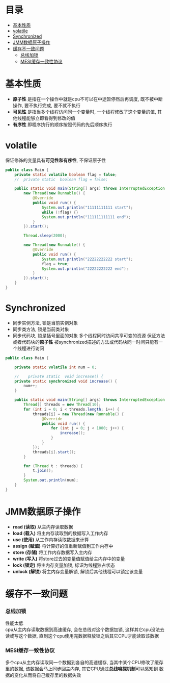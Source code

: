 # 目录
- [基本性质](#基本性质)
- [volatile](#volatile)
- [Synchronized](#synchronized)
- [JMM数据原子操作](#jmm数据原子操作)
- [缓存不一致问题](#缓存不一致问题)
    - [总线加锁](#总线加锁)
    - [MESI缓存一致性协议](#mesi缓存一致性协议)



<!-- = = = = = = = = = = = = = = = = = = = = = = = = = = = = = = = = = = = = = = = = = = = = = = = = = = = = = = = = = = = = -->
<!-- = = = = = = = = = = = = = = = = = = = = = = = = = = = = = = = = = = = = = = = = = = = = = = = = = = = = = = = = = = = = -->



# 基本性质
* **原子性** 是指在一个操作中就是cpu不可以在中途暂停然后再调度, 既不被中断操作, 要不执行完成, 要不就不执行
* **可见性** 是指当多个线程访问同一个变量时, 一个线程修改了这个变量的值, 其他线程能够立即看得到修改的值
* **有序性** 即程序执行的顺序按照代码的先后顺序执行



<!-- = = = = = = = = = = = = = = = = = = = = = = = = = = = = = = = = = = = = = = = = = = = = = = = = = = = = = = = = = = = = -->
<!-- = = = = = = = = = = = = = = = = = = = = = = = = = = = = = = = = = = = = = = = = = = = = = = = = = = = = = = = = = = = = -->



# volatile
保证修饰的变量具有**可见性和有序性**, 不保证原子性
```java
public class Main {
    private static volatile boolean flag = false;
    //  private static  boolean flag = false;

    public static void main(String[] args) throws InterruptedException {
        new Thread(new Runnable() {
            @Override
            public void run() {
                System.out.println("11111111111 start");
                while (!flag) {}
                System.out.println("111111111111 end");
            }
        }).start();

        Thread.sleep(2000);

        new Thread(new Runnable() {
            @Override
            public void run() {
                System.out.println("22222222222 start");
                flag = true;
                System.out.println("22222222222 end");
            }
        }).start();
    }
}
```



<!-- = = = = = = = = = = = = = = = = = = = = = = = = = = = = = = = = = = = = = = = = = = = = = = = = = = = = = = = = = = = = -->
<!-- = = = = = = = = = = = = = = = = = = = = = = = = = = = = = = = = = = = = = = = = = = = = = = = = = = = = = = = = = = = = -->



# Synchronized
* 同步实例方法, 锁是当前实例对象
* 同步类方法, 锁是当前类对象
* 同步代码块, 锁是括号里面的对象
多个线程同时访问共享可变的资源
保证方法或者代码块的**原子性**
被synchronized描述的方法或代码块同一时间只能有一个线程进行访问
```java
public class Main {

    private static volatile int num = 0;

    //    private static  void increase() {
    private static synchronized void increase() {
        num++;
    }

    public static void main(String[] args) throws InterruptedException {
        Thread[] threads = new Thread[10];
        for (int i = 0; i < threads.length; i++) {
            threads[i] = new Thread(new Runnable() {
                @Override
                public void run() {
                    for (int j = 0; j < 1000; j++) {
                        increase();
                    }
                }
            });
            threads[i].start();
        }

        for (Thread t : threads) {
            t.join();
        }
        System.out.println(num);
    }
}
```



<!-- = = = = = = = = = = = = = = = = = = = = = = = = = = = = = = = = = = = = = = = = = = = = = = = = = = = = = = = = = = = = -->
<!-- = = = = = = = = = = = = = = = = = = = = = = = = = = = = = = = = = = = = = = = = = = = = = = = = = = = = = = = = = = = = -->



# JMM数据原子操作
* **read (读取)** 从主内存读取数据
* **load (载入)** 将主内存读取到的数据写入工作内存
* **use (使用)** 从工作内存读取数据来计算
* **assign (赋值)** 将计算好的值重新赋值到工作内存中
* **store (存储)** 将工作内存数据写入主内存
* **write (写入)** 将store过去的变量值赋值给主内存中的变量
* **lock (锁定)** 将主内存变量加锁, 标识为线程独占状态
* **unlock (解锁)** 将主内存变量解锁, 解锁后其他线程可以锁定该变量



<!-- = = = = = = = = = = = = = = = = = = = = = = = = = = = = = = = = = = = = = = = = = = = = = = = = = = = = = = = = = = = = -->
<!-- = = = = = = = = = = = = = = = = = = = = = = = = = = = = = = = = = = = = = = = = = = = = = = = = = = = = = = = = = = = = -->



# 缓存不一致问题
### 总线加锁
性能太低  
cpu从主内存读取数据到高速缓存, 会在总线对这个数据加锁, 这样其它cpu没法去读或写这个数据, 直到这个cpu使用完数据释放锁之后其它CPU才能读取该数据 
### MESI缓存一致性协议
多个cpu从主内存读取同一个数据到各自的高速缓存, 当其中某个CPU修改了缓存里的数据, 该数据会马上同步回主内存, 其它CPU通过**总线嗅探机制**可以感知到 数据的变化从而将自己缓存里的数据失效
